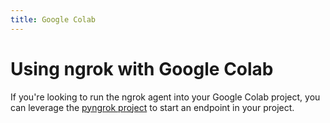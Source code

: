 ```yaml
---
title: Google Colab
---
```


# Using ngrok with Google Colab

If you're looking to run the ngrok agent into your Google Colab project, you can leverage the [pyngrok project](https://pyngrok.readthedocs.io/en/latest/integrations.html#google-colaboratory) to start an endpoint in your project.
